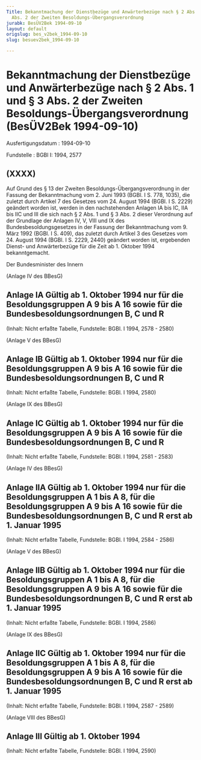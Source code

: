 ```yaml
---
Title: Bekanntmachung der Dienstbezüge und Anwärterbezüge nach § 2 Abs. 1 und § 3
  Abs. 2 der Zweiten Besoldungs-Übergangsverordnung
jurabk: BesÜV2Bek 1994-09-10
layout: default
origslug: bes_v2bek_1994-09-10
slug: besuev2bek_1994-09-10

---
```


# Bekanntmachung der Dienstbezüge und Anwärterbezüge nach § 2 Abs. 1 und § 3 Abs. 2 der Zweiten Besoldungs-Übergangsverordnung (BesÜV2Bek 1994-09-10)

Ausfertigungsdatum
:   1994-09-10

Fundstelle
:   BGBl I: 1994, 2577



## (XXXX)

Auf Grund des § 13 der Zweiten Besoldungs-Übergangsverordnung in der Fassung der Bekanntmachung vom 2. Juni 1993 (BGBl. I S. 778, 1035), die zuletzt durch Artikel 7 des Gesetzes vom 24. August 1994 (BGBl. I S. 2229) geändert worden ist, werden in den nachstehenden Anlagen IA bis IC, IIA bis IIC und III die sich nach § 2 Abs. 1 und § 3 Abs. 2 dieser Verordnung auf der Grundlage der Anlagen IV, V, VIII und IX des Bundesbesoldungsgesetzes in der Fassung der Bekanntmachung vom 9. März 1992 (BGBl. I S. 409), das zuletzt durch Artikel 3 des Gesetzes vom 24. August 1994 (BGBl. I S. 2229, 2440) geändert worden ist, ergebenden Dienst- und Anwärterbezüge für die Zeit ab 1. Oktober 1994 bekanntgemacht.

Der Bundesminister des Innern

(Anlage IV des BBesG)

## Anlage IA Gültig ab 1. Oktober 1994 nur für die Besoldungsgruppen A 9 bis A 16 sowie für die Bundesbesoldungsordnungen B, C und R

(Inhalt: Nicht erfaßte Tabelle,
Fundstelle: BGBl. I 1994, 2578 - 2580)

(Anlage V des BBesG)

## Anlage IB Gültig ab 1. Oktober 1994 nur für die Besoldungsgruppen A 9 bis A 16 sowie für die Bundesbesoldungsordnungen B, C und R

(Inhalt: Nicht erfaßte Tabelle,
Fundstelle: BGBl. I 1994, 2580)

(Anlage IX des BBesG)

## Anlage IC Gültig ab 1. Oktober 1994 nur für die Besoldungsgruppen A 9 bis A 16 sowie für die Bundesbesoldungsordnungen B, C und R

(Inhalt: Nicht erfaßte Tabelle,
Fundstelle: BGBl. I 1994, 2581 - 2583)

(Anlage IV des BBesG)

## Anlage IIA Gültig ab 1. Oktober 1994 nur für die Besoldungsgruppen A 1 bis A 8, für die Besoldungsgruppen A 9 bis A 16 sowie für die Bundesbesoldungsordnungen B, C und R erst ab 1. Januar 1995

(Inhalt: Nicht erfaßte Tabelle,
Fundstelle: BGBl. I 1994, 2584 - 2586)

(Anlage V des BBesG)

## Anlage IIB Gültig ab 1. Oktober 1994 nur für die Besoldungsgruppen A 1 bis A 8, für die Besoldungsgruppen A 9 bis A 16 sowie für die Bundesbesoldungsordnungen B, C und R erst ab 1. Januar 1995

(Inhalt: Nicht erfaßte Tabelle,
Fundstelle: BGBl. I 1994, 2586)

(Anlage IX des BBesG)

## Anlage IIC Gültig ab 1. Oktober 1994 nur für die Besoldungsgruppen A 1 bis A 8, für die Besoldungsgruppen A 9 bis A 16 sowie für die Bundesbesoldungsordnungen B, C und R erst ab 1. Januar 1995

(Inhalt: Nicht erfaßte Tabelle,
Fundstelle: BGBl. I 1994, 2587 - 2589)

(Anlage VIII des BBesG)

## Anlage III Gültig ab 1. Oktober 1994

(Inhalt: Nicht erfaßte Tabelle,
Fundstelle: BGBl. I 1994, 2590)

